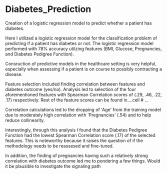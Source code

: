 # Diabetes_Prediction
Creation of a logistic regression model to predict whether a patient has diabetes.

Here I utilized a logistic regression model for the classification problem of predicting if a patient has diabetes or not. The logistic regression model performed with 78% accuracy utilzing features (BMI, Glucose, Pregnancies, and Diabetes Pedigree Function).

Consruction of predictive models in the healthcare setting is very helpful, especially when assessing if a patient is on course to possibly contracting a disease.

Feature selection included finding correlation between features and diabetes outcome (yes/no). Analysis led to selection of the four aforementioned features with Spearman Correlation scores of (.29, .46, .22, .17) respectively. Rest of the feature scores can be found in....cell # ...

Correlation calculations led to the dropping of 'Age' from the training model due to moderately high correlation with 'Pregnancies' (.54) and to help reduce collinearity.

Interestingly, through this analysis I found that the Diabetes Pedigree Function had the lowest Spearman Correlation score (.17) of the selected features. This is noteworthy because it raises the question of if the methodology needs to be reassesed and fine-tuned.

In addition, the finding of pregnancies having such a relatively strong correlation with diabetes outcome led me to pondering a few things. Would it be plausible to investigate the signaling path

